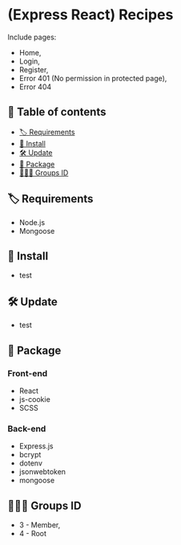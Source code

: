 # (Express React) Recipes

Include pages:

-   Home,
-   Login,
-   Register,
-   Error 401 (No permission in protected page),
-   Error 404

## 📖 Table of contents

-   [🏷️ Requirements](#user-content-️-requirements)
-   [🧰 Install](#user-content--install)
-   [🛠️ Update](#user-content-️-update)
-   [📂 Package](#user-content--package)
-   [👨‍👧‍👦 Groups ID](#user-content--package)

## 🏷️ Requirements

-   Node.js
-   Mongoose

## 🧰 Install

-   test

## 🛠️ Update

-   test

## 📂 Package

### Front-end

-   React
-   js-cookie
-   SCSS

### Back-end

-   Express.js
-   bcrypt
-   dotenv
-   jsonwebtoken
-   mongoose

## 👨‍👧‍👦 Groups ID

-   3 - Member,
-   4 - Root
